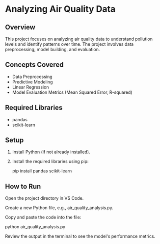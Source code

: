 # Analyzing Air Quality Data

## Overview
This project focuses on analyzing air quality data to understand pollution levels and identify patterns over time. The project involves data preprocessing, model building, and evaluation.

## Concepts Covered
- Data Preprocessing
- Predictive Modeling
- Linear Regression
- Model Evaluation Metrics (Mean Squared Error, R-squared)

## Required Libraries
- pandas
- scikit-learn

## Setup
1. Install Python (if not already installed).
2. Install the required libraries using pip:
   
   pip install pandas scikit-learn

## How to Run
Open the project directory in VS Code.

Create a new Python file, e.g., air_quality_analysis.py.

Copy and paste the code into the file:

python air_quality_analysis.py

Review the output in the terminal to see the model's performance metrics.